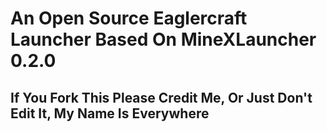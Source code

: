 <h1>An Open Source Eaglercraft Launcher Based On MineXLauncher 0.2.0</h1>
<h2>If You Fork This Please Credit Me, Or Just Don't Edit It, My Name Is Everywhere</h2>
